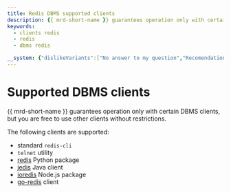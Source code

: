 ```yaml
---
title: Redis DBMS supported clients
description: {{ mrd-short-name }} guarantees operation only with certain DBMS clients, but you are free to use other clients without restrictions. The following clients are supported redis Python package, jedis Java client, ioredis Node.js package, go-redis client, telnet, redis-cli.
keywords:
  - clients redis
  - redis
  - dbms redis

__system: {"dislikeVariants":["No answer to my question","Recomendations didn't help","The content doesn't match title","Other"]}
---
```



# Supported DBMS clients

{{ mrd-short-name }} guarantees operation only with certain DBMS clients, but you are free to use other clients without restrictions.

The following clients are supported:

- standard `redis-cli`
- `telnet` utility
- [redis](https://pypi.org/project/redis/) Python package
- [jedis](https://mvnrepository.com/artifact/redis.clients/jedis) Java client
- [ioredis](https://www.npmjs.com/ioredis) Node.js package
- [go-redis](https://github.com/go-redis/redis) client

